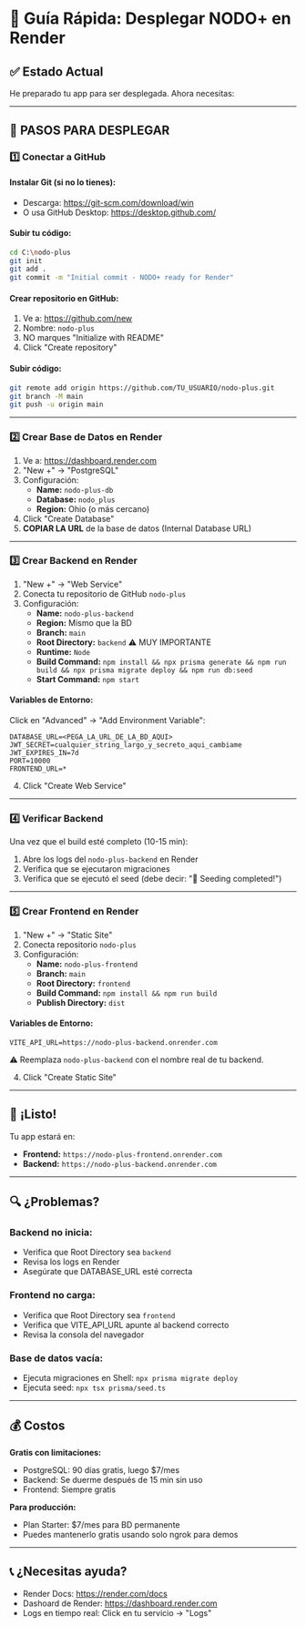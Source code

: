 # 🚀 Guía Rápida: Desplegar NODO+ en Render

## ✅ Estado Actual
He preparado tu app para ser desplegada. Ahora necesitas:

---

## 📝 PASOS PARA DESPLEGAR

### 1️⃣ **Conectar a GitHub**

#### Instalar Git (si no lo tienes):
- Descarga: https://git-scm.com/download/win
- O usa GitHub Desktop: https://desktop.github.com/

#### Subir tu código:
```bash
cd C:\nodo-plus
git init
git add .
git commit -m "Initial commit - NODO+ ready for Render"
```

#### Crear repositorio en GitHub:
1. Ve a: https://github.com/new
2. Nombre: `nodo-plus`
3. NO marques "Initialize with README"
4. Click "Create repository"

#### Subir código:
```bash
git remote add origin https://github.com/TU_USUARIO/nodo-plus.git
git branch -M main
git push -u origin main
```

---

### 2️⃣ **Crear Base de Datos en Render**

1. Ve a: https://dashboard.render.com
2. "New +" → "PostgreSQL"
3. Configuración:
   - **Name:** `nodo-plus-db`
   - **Database:** `nodo_plus`
   - **Region:** Ohio (o más cercano)
4. Click "Create Database"
5. **COPIAR LA URL** de la base de datos (Internal Database URL)

---

### 3️⃣ **Crear Backend en Render**

1. "New +" → "Web Service"
2. Conecta tu repositorio de GitHub `nodo-plus`
3. Configuración:
   - **Name:** `nodo-plus-backend`
   - **Region:** Mismo que la BD
   - **Branch:** `main`
   - **Root Directory:** `backend` ⚠️ MUY IMPORTANTE
   - **Runtime:** `Node`
   - **Build Command:** `npm install && npx prisma generate && npm run build && npx prisma migrate deploy && npm run db:seed`
   - **Start Command:** `npm start`

#### Variables de Entorno:
Click en "Advanced" → "Add Environment Variable":

```
DATABASE_URL=<PEGA_LA_URL_DE_LA_BD_AQUI>
JWT_SECRET=cualquier_string_largo_y_secreto_aqui_cambiame
JWT_EXPIRES_IN=7d
PORT=10000
FRONTEND_URL=*
```

4. Click "Create Web Service"

---

### 4️⃣ **Verificar Backend**

Una vez que el build esté completo (10-15 min):

1. Abre los logs del `nodo-plus-backend` en Render
2. Verifica que se ejecutaron migraciones
3. Verifica que se ejecutó el seed (debe decir: "🎉 Seeding completed!")

---

### 5️⃣ **Crear Frontend en Render**

1. "New +" → "Static Site"
2. Conecta repositorio `nodo-plus`
3. Configuración:
   - **Name:** `nodo-plus-frontend`
   - **Branch:** `main`
   - **Root Directory:** `frontend`
   - **Build Command:** `npm install && npm run build`
   - **Publish Directory:** `dist`

#### Variables de Entorno:
```
VITE_API_URL=https://nodo-plus-backend.onrender.com
```

⚠️ Reemplaza `nodo-plus-backend` con el nombre real de tu backend.

4. Click "Create Static Site"

---

## 🎉 ¡Listo!

Tu app estará en:
- **Frontend:** `https://nodo-plus-frontend.onrender.com`
- **Backend:** `https://nodo-plus-backend.onrender.com`

---

## 🔍 ¿Problemas?

### Backend no inicia:
- Verifica que Root Directory sea `backend`
- Revisa los logs en Render
- Asegúrate que DATABASE_URL esté correcta

### Frontend no carga:
- Verifica que Root Directory sea `frontend`
- Verifica que VITE_API_URL apunte al backend correcto
- Revisa la consola del navegador

### Base de datos vacía:
- Ejecuta migraciones en Shell: `npx prisma migrate deploy`
- Ejecuta seed: `npx tsx prisma/seed.ts`

---

## 💰 Costos

**Gratis con limitaciones:**
- PostgreSQL: 90 días gratis, luego $7/mes
- Backend: Se duerme después de 15 min sin uso
- Frontend: Siempre gratis

**Para producción:**
- Plan Starter: $7/mes para BD permanente
- Puedes mantenerlo gratis usando solo ngrok para demos

---

## 📞 ¿Necesitas ayuda?

- Render Docs: https://render.com/docs
- Dashoard de Render: https://dashboard.render.com
- Logs en tiempo real: Click en tu servicio → "Logs"

